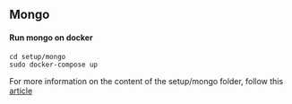
## Mongo

#### Run mongo on docker 

```
cd setup/mongo
sudo docker-compose up
```

For more information on the content of the setup/mongo folder, follow this <a href="https://faun.pub/managing-mongodb-on-docker-with-docker-compose-26bf8a0bbae3">article</a>
